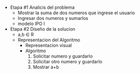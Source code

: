 * Etapa #1 Analicis del problema
  * Mostrar la suma de dos numeros que ingrese el usuario
  * Ingresar dos numeros y sumarlos
  * modelo IPO I
* Etapa #2 Diseño de la solucion
  * a,b ∈ R
  * Representacion del Algoritmo
     * Representacion visual
    * Algoritmo
       1. Solicitar numero y guardarlo
       2. Solicitar otro numero y guardarlo
       3. Mostrar a+b